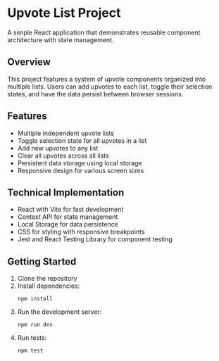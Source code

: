 # Upvote List Project

A simple React application that demonstrates reusable component architecture with state management.

## Overview

This project features a system of upvote components organized into multiple lists. Users can add upvotes to each list, toggle their selection states, and have the data persist between browser sessions.

## Features

- Multiple independent upvote lists
- Toggle selection state for all upvotes in a list
- Add new upvotes to any list
- Clear all upvotes across all lists
- Persistent data storage using local storage
- Responsive design for various screen sizes

## Technical Implementation

- React with Vite for fast development
- Context API for state management
- Local Storage for data persistence
- CSS for styling with responsive breakpoints
- Jest and React Testing Library for component testing

## Getting Started

1. Clone the repository
2. Install dependencies:
   ```
   npm install
   ```
3. Run the development server:
   ```
   npm run dev
   ```
4. Run tests:
   ```
   npm test
   ```
